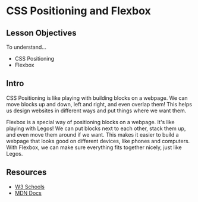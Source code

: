 # CSS Positioning and Flexbox

## Lesson Objectives

To understand...

- CSS Positioning
- Flexbox

## Intro

CSS Positioning is like playing with building blocks on a webpage. We can move blocks up and down, left and right, and even overlap them! This helps us design websites in different ways and put things where we want them.

Flexbox is a special way of positioning blocks on a webpage. It's like playing with Legos! We can put blocks next to each other, stack them up, and even move them around if we want. This makes it easier to build a webpage that looks good on different devices, like phones and computers. With Flexbox, we can make sure everything fits together nicely, just like Legos.

## Resources

- [W3 Schools](https://www.w3schools.com/html/)
- [MDN Docs](https://developer.mozilla.org/en-US/docs/Web/HTML)
